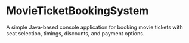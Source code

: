 # MovieTicketBookingSystem
A simple Java-based console application for booking movie tickets with seat selection, timings, discounts, and payment options.
